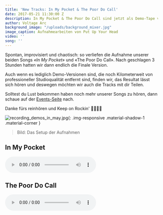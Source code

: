 ```yaml
---
title: 'New Tracks: In My Pocket & The Poor Do Call'
date: 2017-05-21 11:30:00 Z
description: In My Pocket & The Poor Do Call sind jetzt als Demo-Tape verfügbar
author: Voltage Arc
background_image: "/uploads/background_mixer.jpg"
image_caption: Aufnahmearbeiten von Put Up Your Head
video: ''
song: ''
---
```


Spontan, improvisiert und chaotisch: so verliefen die Aufnahme unserer beiden Songs _«In My Pocket»_ und «The Poor Do Call». Nach geschlagen 3 Stunden hatten wir dann endlich die Finale Version.

Auch wenn es lediglich Demo-Versionen sind, die noch Kilometerweit von professioneller Studioqualität entfernt sind, finden wir, das Resultat lässt sich hören und deswegen möchten wir auch die Tracks mit dir Teilen.

Solltest du Lust bekommen haben noch mehr unserer Songs zu hören, dann schaue auf der [Events-Seite](http://events.voltagearc.com) nach.

Danke fürs reinhören und Keep on Rockin' 🤘🏻🤘🏻

![recording_demos_in_may.jpg](/uploads/recording_demos_in_may.jpg){: .img-responsive .material-shadow-1 .material-corner }

> Bild: Das Setup der Aufnahmen


## In My Pocket
<audio controls>
  <source src="/uploads/In_My_Pocket.mp3" type="audio/mpeg">
</audio>

## The Poor Do Call
<audio controls>
  <source src="/uploads/The_Poor_Do_Call.mp3" type="audio/mpeg">
</audio>